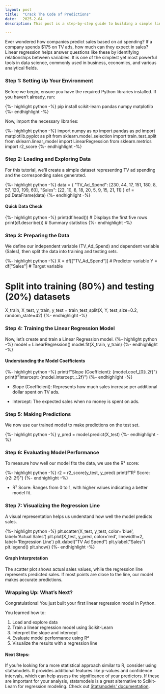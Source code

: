 ```yaml
---
layout: post
title:  "Crack The Code of Predictions"
date:   2025-2-04
description: This post is a step-by-step guide to building a simple linear regression model in Python.

---
```


<p class="intro"><span class="dropcap">E</span>ver wondered how companies predict sales based on ad spending? If a company spends $175 on TV ads, how much can they expect in sales? Linear regression helps answer questions like these by identifying relationships between variables. It is one of the simplest yet most powerful tools in data science, commonly used in business, economics, and various analytical fields. </p>




### Step 1: Setting Up Your Environment

Before we begin, ensure you have the required Python libraries installed. If you haven’t already, run:

{%- highlight python -%}
pip install scikit-learn pandas numpy matplotlib
{%- endhighlight -%}

Now, import the necessary libraries:

{%- highlight python -%}
import numpy as np
import pandas as pd
import matplotlib.pyplot as plt
from sklearn.model_selection import train_test_split
from sklearn.linear_model import LinearRegression
from sklearn.metrics import r2_score
{%- endhighlight -%}




### Step 2: Loading and Exploring Data

For this tutorial, we’ll create a simple dataset representing TV ad spending and the corresponding sales generated.

{%- highlight python -%}
data = {
    "TV_Ad_Spend": [230, 44, 17, 151, 180, 8, 57, 120, 199, 60],
    "Sales": [22, 10, 8, 18, 20, 5, 9, 15, 21, 11]
}
df = pd.DataFrame(data)
{%- endhighlight -%}
#### Quick Data Check
{%- highlight python -%}
print(df.head())  # Displays the first five rows
print(df.describe())  # Summary statistics
{%- endhighlight -%}




### Step 3: Preparing the Data

We define our independent variable (TV_Ad_Spend) and dependent variable (Sales), then split the data into training and testing sets.

{%- highlight python -%}
X = df[["TV_Ad_Spend"]]  # Predictor variable
Y = df["Sales"]  # Target variable

# Split into training (80%) and testing (20%) datasets
X_train, X_test, y_train, y_test = train_test_split(X, Y, test_size=0.2, random_state=42)
{%- endhighlight -%}




### Step 4: Training the Linear Regression Model
Now, let’s create and train a Linear Regression model.
{%- highlight python -%}
model = LinearRegression()
model.fit(X_train, y_train)
{%- endhighlight -%}
#### Understanding the Model Coefficients
{%- highlight python -%}
print(f"Slope (Coefficient): {model.coef_[0]:.2f}")
print(f"Intercept: {model.intercept_:.2f}")
{%- endhighlight -%}


* Slope (Coefficient): Represents how much sales increase per additional dollar spent on TV ads.

* Intercept: The expected sales when no money is spent on ads.




### Step 5: Making Predictions

We now use our trained model to make predictions on the test set.

{%- highlight python -%}
y_pred = model.predict(X_test)
{%- endhighlight -%}




### Step 6: Evaluating Model Performance

To measure how well our model fits the data, we use the R² score:

{%- highlight python -%}
r2 = r2_score(y_test, y_pred)
print(f"R² Score: {r2:.2f}")
{%- endhighlight -%}

* R² Score: Ranges from 0 to 1, with higher values indicating a better model fit.




### Step 7: Visualizing the Regression Line

A visual representation helps us understand how well the model predicts sales.

{%- highlight python -%}
plt.scatter(X_test, y_test, color='blue', label='Actual Sales')
plt.plot(X_test, y_pred, color='red', linewidth=2, label='Regression Line')
plt.xlabel("TV Ad Spend")
plt.ylabel("Sales")
plt.legend()
plt.show()
{%- endhighlight -%}

#### Graph Interpretation

The scatter plot shows actual sales values, while the regression line represents predicted sales. If most points are close to the line, our model makes accurate predictions.

### Wrapping Up: What’s Next?
Congratulations! You just built your first linear regression model in Python. 

You learned how to:
1. Load and explore data
2. Train a linear regression model using Scikit-Learn
3. Interpret the slope and intercept
4. Evaluate model performance using R²
5. Visualize the results with a regression line

#### Next Steps:
If you’re looking for a more statistical approach similar to R, consider using statsmodels. It provides additional features like p-values and confidence intervals, which can help assess the significance of your predictors. If these are important for your analysis, statsmodels is a great alternative to Scikit-Learn for regression modeling. Check out <a href="https://www.statsmodels.org/stable/index.html" target="_blank">Statsmodels' documentation</a>.